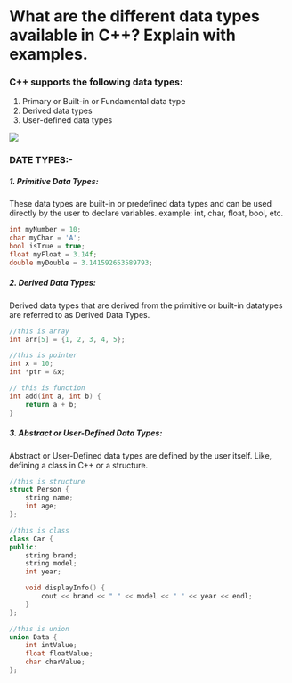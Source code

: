 # What are the different data types available in C++? Explain with examples. 

### C++ supports the following data types:

1. Primary or Built-in or Fundamental data type
2. Derived data types
3. User-defined data types

![](https://media.geeksforgeeks.org/wp-content/cdn-uploads/20191113115600/DatatypesInC.png)

### DATE TYPES:-
##### 1. Primitive Data Types: 
These data types are built-in or predefined data types and can be used directly by the user to declare variables. example: int, char, float, bool, etc.

```cpp
int myNumber = 10;
char myChar = 'A';
bool isTrue = true;
float myFloat = 3.14f;
double myDouble = 3.141592653589793;
```

##### 2. Derived Data Types: 
Derived data types that are derived from the primitive or built-in datatypes are referred to as Derived Data Types.

```cpp
//this is array
int arr[5] = {1, 2, 3, 4, 5};

//this is pointer
int x = 10;
int *ptr = &x;

// this is function
int add(int a, int b) {
    return a + b;
}
```

##### 3. Abstract or User-Defined Data Types: 
Abstract or User-Defined data types are defined by the user itself. Like, defining a class in C++ or a structure.

```cpp
//this is structure
struct Person {
    string name;
    int age;
};

//this is class
class Car {
public:
    string brand;
    string model;
    int year;

    void displayInfo() {
        cout << brand << " " << model << " " << year << endl;
    }
};

//this is union
union Data {
    int intValue;
    float floatValue;
    char charValue;
};
```

